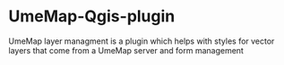 # UmeMap-Qgis-plugin
UmeMap layer managment is a plugin which helps with styles for vector layers that come from a UmeMap server and form management
